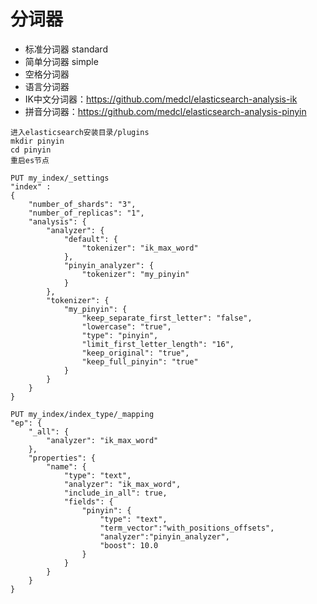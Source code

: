 # 分词器
* 标准分词器 standard
* 简单分词器 simple
* 空格分词器
* 语言分词器
* IK中文分词器：https://github.com/medcl/elasticsearch-analysis-ik
* 拼音分词器：https://github.com/medcl/elasticsearch-analysis-pinyin

```
进入elasticsearch安装目录/plugins
mkdir pinyin
cd pinyin
重启es节点

PUT my_index/_settings 
"index" : 
{
	"number_of_shards": "3",
	"number_of_replicas": "1",
	"analysis": {
		"analyzer": {
			"default": {
				"tokenizer": "ik_max_word"
			},
			"pinyin_analyzer": {
				"tokenizer": "my_pinyin"
			}
		},
		"tokenizer": {
			"my_pinyin": {
				"keep_separate_first_letter": "false",
				"lowercase": "true",
				"type": "pinyin",
				"limit_first_letter_length": "16",
				"keep_original": "true",
				"keep_full_pinyin": "true"
			}
		}
	}
}
```

```
PUT my_index/index_type/_mapping
"ep": {
	"_all": {
		"analyzer": "ik_max_word"
	},
	"properties": {
		"name": {
			"type": "text",
			"analyzer": "ik_max_word",
			"include_in_all": true,
			"fields": {
				"pinyin": {
					"type": "text",
					"term_vector":"with_positions_offsets",
					"analyzer":"pinyin_analyzer",
					"boost": 10.0
				}
			}
		}
	}
}
```